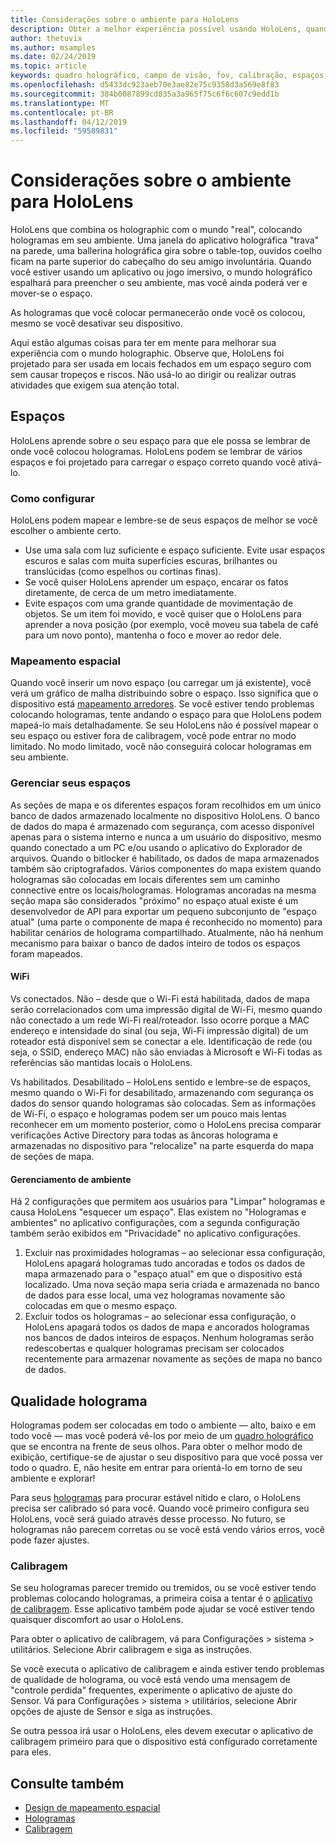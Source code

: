 ```yaml
---
title: Considerações sobre o ambiente para HoloLens
description: Obter a melhor experiência possível usando HoloLens, quando você otimiza o dispositivo para seu ambiente e olhos.
author: thetuvix
ms.author: msamples
ms.date: 02/24/2019
ms.topic: article
keywords: quadro holográfico, campo de visão, fov, calibração, espaços, ambiente, instruções
ms.openlocfilehash: d5433dc923aeb70e3ae82e75c9358d3a569e8f83
ms.sourcegitcommit: 384b0087899cd835a3a965f75c6f6c607c9edd1b
ms.translationtype: MT
ms.contentlocale: pt-BR
ms.lasthandoff: 04/12/2019
ms.locfileid: "59589831"
---
```

# <a name="environment-considerations-for-hololens"></a>Considerações sobre o ambiente para HoloLens

HoloLens que combina os holographic com o mundo "real", colocando hologramas em seu ambiente. Uma janela do aplicativo holográfica "trava" na parede, uma ballerina holográfica gira sobre o table-top, ouvidos coelho ficam na parte superior do cabeçalho do seu amigo involuntária. Quando você estiver usando um aplicativo ou jogo imersivo, o mundo holográfico espalhará para preencher o seu ambiente, mas você ainda poderá ver e mover-se o espaço.

As hologramas que você colocar permanecerão onde você os colocou, mesmo se você desativar seu dispositivo. 

Aqui estão algumas coisas para ter em mente para melhorar sua experiência com o mundo holographic. Observe que, HoloLens foi projetado para ser usada em locais fechados em um espaço seguro com sem causar tropeços e riscos. Não usá-lo ao dirigir ou realizar outras atividades que exigem sua atenção total.

## <a name="spaces"></a>Espaços

HoloLens aprende sobre o seu espaço para que ele possa se lembrar de onde você colocou hologramas. HoloLens podem se lembrar de vários espaços e foi projetado para carregar o espaço correto quando você ativá-lo.

### <a name="setting-up"></a>Como configurar

HoloLens podem mapear e lembre-se de seus espaços de melhor se você escolher o ambiente certo.
* Use uma sala com luz suficiente e espaço suficiente. Evite usar espaços escuros e salas com muita superfícies escuras, brilhantes ou translúcidas (como espelhos ou cortinas finas).
* Se você quiser HoloLens aprender um espaço, encarar os fatos diretamente, de cerca de um metro imediatamente.
* Evite espaços com uma grande quantidade de movimentação de objetos. Se um item foi movido, e você quiser que o HoloLens para aprender a nova posição (por exemplo, você moveu sua tabela de café para um novo ponto), mantenha o foco e mover ao redor dele.

### <a name="spatial-mapping"></a>Mapeamento espacial

Quando você inserir um novo espaço (ou carregar um já existente), você verá um gráfico de malha distribuindo sobre o espaço. Isso significa que o dispositivo está [mapeamento arredores](spatial-mapping-design.md). Se você estiver tendo problemas colocando hologramas, tente andando o espaço para que HoloLens podem mapeá-lo mais detalhadamente. Se seu HoloLens não é possível mapear o seu espaço ou estiver fora de calibragem, você pode entrar no modo limitado. No modo limitado, você não conseguirá colocar hologramas em seu ambiente.

### <a name="managing-your-spaces"></a>Gerenciar seus espaços

As seções de mapa e os diferentes espaços foram recolhidos em um único banco de dados armazenado localmente no dispositivo HoloLens.  O banco de dados do mapa é armazenado com segurança, com acesso disponível apenas para o sistema interno e nunca a um usuário do dispositivo, mesmo quando conectado a um PC e/ou usando o aplicativo do Explorador de arquivos.  Quando o bitlocker é habilitado, os dados de mapa armazenados também são criptografados.
Vários componentes do mapa existem quando hologramas são colocadas em locais diferentes sem um caminho connective entre os locais/hologramas.  Hologramas ancoradas na mesma seção mapa são considerados "próximo" no espaço atual existe é um desenvolvedor de API para exportar um pequeno subconjunto de "espaço atual" (uma parte o componente de mapa é reconhecido no momento) para habilitar cenários de holograma compartilhado.  Atualmente, não há nenhum mecanismo para baixar o banco de dados inteiro de todos os espaços foram mapeados.

#### <a name="wifi"></a>WiFi
Vs conectados. Não – desde que o Wi-Fi está habilitada, dados de mapa serão correlacionados com uma impressão digital de Wi-Fi, mesmo quando não conectado a um rede Wi-Fi real/roteador.  Isso ocorre porque a MAC endereço e intensidade do sinal (ou seja, Wi-Fi impressão digital) de um roteador está disponível sem se conectar a ele.  Identificação de rede (ou seja, o SSID, endereço MAC) não são enviadas à Microsoft e Wi-Fi todas as referências são mantidas locais o HoloLens.

Vs habilitados. Desabilitado – HoloLens sentido e lembre-se de espaços, mesmo quando o Wi-Fi for desabilitado, armazenando com segurança os dados do sensor quando hologramas são colocadas.  Sem as informações de Wi-Fi, o espaço e hologramas podem ser um pouco mais lentas reconhecer em um momento posterior, como o HoloLens precisa comparar verificações Active Directory para todas as âncoras holograma e armazenadas no dispositivo para "relocalize" na parte esquerda do mapa de seções de mapa.

#### <a name="environment-management"></a>Gerenciamento de ambiente
Há 2 configurações que permitem aos usuários para "Limpar" hologramas e causa HoloLens "esquecer um espaço".  Elas existem no "Hologramas e ambientes" no aplicativo configurações, com a segunda configuração também serão exibidos em "Privacidade" no aplicativo configurações.
1.  Excluir nas proximidades hologramas – ao selecionar essa configuração, HoloLens apagará hologramas tudo ancoradas e todos os dados de mapa armazenado para o "espaço atual" em que o dispositivo está localizado.  Uma nova seção mapa seria criada e armazenada no banco de dados para esse local, uma vez hologramas novamente são colocadas em que o mesmo espaço.
2.  Excluir todos os hologramas – ao selecionar essa configuração, o HoloLens apagará todos os dados de mapa e ancorados hologramas nos bancos de dados inteiros de espaços.  Nenhum hologramas serão redescobertas e qualquer hologramas precisam ser colocados recentemente para armazenar novamente as seções de mapa no banco de dados.


## <a name="hologram-quality"></a>Qualidade holograma

Hologramas podem ser colocadas em todo o ambiente — alto, baixo e em todo você — mas você poderá vê-los por meio de um [quadro holográfico](holographic-frame.md) que se encontra na frente de seus olhos. Para obter o melhor modo de exibição, certifique-se de ajustar o seu dispositivo para que você possa ver todo o quadro. E, não hesite em entrar para orientá-lo em torno de seu ambiente e explorar!

Para seus [hologramas](hologram.md) para procurar estável nítido e claro, o HoloLens precisa ser calibrado só para você. Quando você primeiro configura seu HoloLens, você será guiado através desse processo. No futuro, se hologramas não parecem corretas ou se você está vendo vários erros, você pode fazer ajustes.

### <a name="calibration"></a>Calibragem

Se seu hologramas parecer tremido ou tremidos, ou se você estiver tendo problemas colocando hologramas, a primeira coisa a tentar é o [aplicativo de calibragem](calibration.md). Esse aplicativo também pode ajudar se você estiver tendo quaisquer discomfort ao usar o HoloLens.

Para obter o aplicativo de calibragem, vá para Configurações > sistema > utilitários. Selecione Abrir calibragem e siga as instruções.

Se você executa o aplicativo de calibragem e ainda estiver tendo problemas de qualidade de holograma, ou você está vendo uma mensagem de "controle perdida" frequentes, experimente o aplicativo de ajuste do Sensor. Vá para Configurações > sistema > utilitários, selecione Abrir opções de ajuste de Sensor e siga as instruções.

Se outra pessoa irá usar o HoloLens, eles devem executar o aplicativo de calibragem primeiro para que o dispositivo está configurado corretamente para eles.

## <a name="see-also"></a>Consulte também
* [Design de mapeamento espacial](spatial-mapping-design.md)
* [Hologramas](hologram.md)
* [Calibragem](calibration.md)
